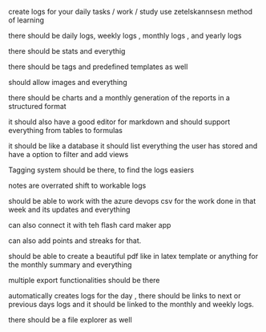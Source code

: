create logs for your daily tasks / work / study use zetelskannsesn method of learning 

there should be daily logs, weekly logs  , monthly logs , and yearly logs

there should be stats and everythig 

there should be tags and predefined templates as well 

should allow images and everything 

there should be charts and a monthly generation of the reports in a structured format 

it should also have a good editor for markdown and should support everything from tables to formulas

it should be like a database it should list everything the user has stored and have a option to filter and add views

Tagging system should be there, to find the logs easiers

notes are overrated shift to workable logs

should be able to work with the azure devops csv for the work done in that week and its updates and everything

can also connect it with teh flash card maker app

can also add points and streaks for that.

should be able to create a beautiful pdf like in latex template or anything for the monthly summary and everything 

multiple export functionalities should be there

automatically creates logs for the day , there should be links to next or previous days logs and it should be linked to the monthly and weekly logs.

there should be a file explorer as well 